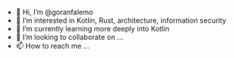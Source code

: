 - 👋 Hi, I’m @goranfalemo
- 👀 I’m interested in Kotlin, Rust,  architecture, information security
- 🌱 I’m currently learning more deeply into Kotlin
- 💞️ I’m looking to collaborate on ...
- 📫 How to reach me ...

<!---
goranfalemo/goranfalemo is a ✨ special ✨ repository because its `README.md` (this file) appears on your GitHub profile.
You can click the Preview link to take a look at your changes.
--->
